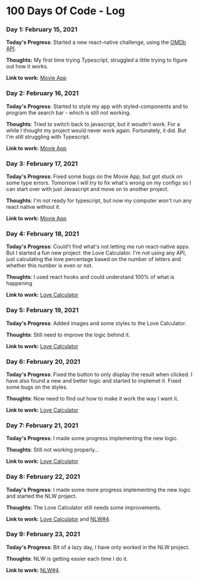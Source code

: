 # 100 Days Of Code - Log

### Day 1: February 15, 2021

**Today's Progress**: Started a new react-native challenge, using the [OMDb API](http://www.omdbapi.com/). 

**Thoughts:** My first time trying Typescript, struggled a little trying to figure out how it works.

**Link to work:** [Movie App](https://github.com/varelabeatriz/desafio-mestres-da-web)

### Day 2: February 16, 2021

**Today's Progress**: Started to style my app with styled-components and to program the search bar - which is still not working.

**Thoughts**: Tried to switch back to javascript, but it woudn't work. For a while I thought my project would never work again. Fortunately, it did. But I'm still struggling with Typescript.

**Link to work:** [Movie App](https://github.com/varelabeatriz/desafio-mestres-da-web)

### Day 3: February 17, 2021

**Today's Progress**: Fixed some bugs on the Movie App, but got stuck on some type errors. Tomorrow I will try to fix what's wrong on my configs so I can start over with just Javascript and move on to another project.

**Thoughts**: I'm not ready for typescript, but now my computer won't run any react native without it.

**Link to work:** [Movie App](https://github.com/varelabeatriz/desafio-mestres-da-web)

### Day 4: February 18, 2021

**Today's Progress**: Could't find what's not letting me run react-native apps. But I started a fun new project: the Love Calculator. I'm not using any API, just calculating the love percentage based on the number of letters and whether this number is even or not.

**Thoughts**: I used react hooks and could understand 100% of what is happening

**Link to work:** [Love Calculator](https://github.com/varelabeatriz/LoveCalculator)

### Day 5: February 19, 2021

**Today's Progress**: Added images and some styles to the Love Calculator.

**Thoughts**: Still need to improve the logic behind it.

**Link to work:** [Love Calculator](https://github.com/varelabeatriz/LoveCalculator)

### Day 6: February 20, 2021

**Today's Progress**: Fixed the button to only display the result when clicked. I have also found a new and better logic and started to implemet it. Fixed some bugs on the styles.

**Thoughts**: Now need to find out how to make it work the way I want it.

**Link to work:** [Love Calculator](https://github.com/varelabeatriz/LoveCalculator)

### Day 7: February 21, 2021

**Today's Progress**: I made some progress implementing the new logic.

**Thoughts**: Still not working properly...

**Link to work:** [Love Calculator](https://github.com/varelabeatriz/LoveCalculator)

### Day 8: February 22, 2021

**Today's Progress**: I made some more progress implementing the new logic and started the NLW project.

**Thoughts**: The Love Calculator still needs some improvements.

**Link to work:** [Love Calculator](https://github.com/varelabeatriz/LoveCalculator) and [NLW#4](https://github.com/varelabeatriz/NLW-4).

### Day 9: February 23, 2021

**Today's Progress**: Bit of a lazy day, I have only worked in the NLW project.

**Thoughts**: NLW is getting easier each time I do it.

**Link to work:** [NLW#4](https://github.com/varelabeatriz/NLW-4).



